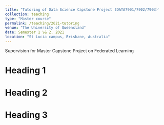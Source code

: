 ```yaml
---
title: "Tutoring of Data Science Capstone Project (DATA7901/7902/7903)"
collection: teaching
type: "Master course"
permalink: /teaching/2021-tutoring
venue: "The University of Queensland"
date: Semester 1 \& 2, 2021
location: "St Lucia campus, Brisbane, Australia"
---
```


Supervision for Master Capstone Project on Federated Learning

Heading 1
======

Heading 2
======

Heading 3
======

